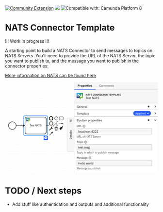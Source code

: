 [![Community Extension](https://img.shields.io/badge/Community%20Extension-An%20open%20source%20community%20maintained%20project-FF4700)](https://github.com/camunda-community-hub/community)
[![](https://img.shields.io/badge/Lifecycle-Proof%20of%20Concept-blueviolet)](https://github.com/Camunda-Community-Hub/community/blob/main/extension-lifecycle.md#proof-of-concept-)
![Compatible with: Camunda Platform 8](https://img.shields.io/badge/Compatible%20with-Camunda%20Platform%208-0072Ce)

# NATS Connector Template

!!! Work in progress !!!

A starting point to build a NATS Connector to send messages to topics on NATS Servers. You'll need to provide the URL of the NATS Server, the topic you want to publish to, and the message you want to publish 
in the connector properties:

[More information on NATS can be found here](https://nats.io)

![](./images/setup.png)

# TODO / Next steps

- Add stuff like authentication and outputs and additional functionality


